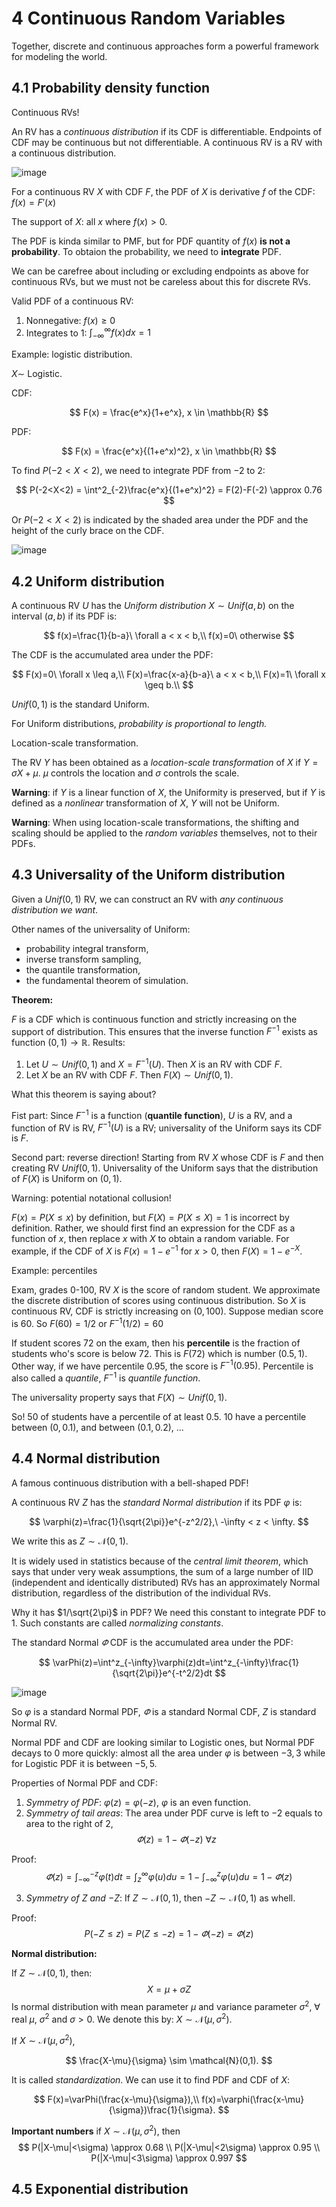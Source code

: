 # 4 Continuous Random Variables

Together, discrete and continuous approaches form a powerful framework
for modeling the world.

## 4.1 Probability density function

Continuous RVs!

An RV has a *continuous distribution* if its CDF is differentiable. Endpoints of CDF may be continuous but not differentiable. A continuous RV is a RV with a continuous distribution.

![image](discrete_vs_continuous.png "Discrete RVs and Continuous RVs")

For a continuous RV $X$ with CDF $F$, the PDF of $X$ is derivative $f$ of the CDF: $f(x)=F'(x)$

The support of $X$: all $x$ where $f(x)>0$.

The PDF is kinda similar to PMF, but for PDF quantity of $f(x)$ **is not a probability**. To obtaion the probability, we need to **integrate** PDF.

 We can be carefree about including or excluding endpoints as above for continuous RVs, but we must not be careless about this for discrete RVs.

Valid PDF of a continuous RV:

1. Nonnegative: $f(x) \geq 0$
2. Integrates to 1: $\int^{\infty}_{-\infty}f(x)dx=1$

Example: logistic distribution.

$X \sim$ Logistic.

CDF:

$$
F(x) = \frac{e^x}{1+e^x}, x \in \mathbb{R}
$$

PDF:

$$
F(x) = \frac{e^x}{(1+e^x)^2}, x \in \mathbb{R}
$$

To find $P(-2<X<2)$, we need to integrate PDF from $-2$ to $2$:

$$
P(-2<X<2) = \int^2_{-2}\frac{e^x}{(1+e^x)^2} = F(2)-F(-2) \approx 0.76
$$

Or $P(−2<X<2)$ is indicated by the shaded area under the PDF and the height of the curly brace on the CDF.

![image](logPDFCDF.png)

## 4.2 Uniform distribution

A continuous RV $U$ has the *Uniform distribution* $X \sim Unif(a, b)$ on the interval $(a, b)$ if its PDF is:

$$
f(x)=\frac{1}{b-a}\ \forall a < x < b,\\
f(x)=0\ otherwise
$$

The CDF is the accumulated area under the PDF:

$$
F(x)=0\ \forall x \leq a,\\
F(x)=\frac{x-a}{b-a}\ a < x < b,\\
F(x)=1\ \forall x \geq b.\\
$$

$Unif(0,1)$ is the standard Uniform.

For Uniform distributions, *probability is proportional to length.*

Location-scale transformation.

The RV $Y$ has been obtained as a *location-scale transformation* of $X$ if $Y=\sigma X + \mu$. $\mu$ controls the location and $\sigma$ controls the scale.

**Warning**: if $Y$ is a linear function of $X$, the Uniformity is preserved, but if $Y$ is defined as a *nonlinear* transformation of $X$, $Y$ will not be Uniform.

**Warning**: When using location-scale transformations, the shifting and scaling should be applied to the *random variables* themselves, not to their PDFs.

## 4.3 Universality of the Uniform distribution

Given a $Unif(0,1)$ RV, we can construct an RV with *any continuous distribution we want*.

Other names of the universality of Uniform:
 * probability integral transform,
 * inverse transform sampling,
 * the quantile transformation,
 * the fundamental theorem of simulation.

**Theorem:**

$F$ is a CDF which is continuous function and strictly increasing on the support of distribution. This ensures that the inverse function $F^{-1}$ exists as function $(0, 1) \rightarrow \mathbb{R}$. Results:

1. Let $U \sim Unif(0,1)$ and $X=F^{-1}(U)$. Then $X$ is an RV with CDF $F$.
2. Let $X$ be an RV with CDF $F$. Then $F(X) \sim Unif(0,1)$.

What this theorem is saying about?

Fist part: Since $F^{-1}$ is a function (**quantile function**), $U$ is a RV, and a function of RV is RV, $F^{-1}(U)$ is a RV; universality of the Uniform says its CDF is $F$.

Second part: reverse direction!
Starting from RV $X$ whose CDF is $F$ and then creating RV $Unif(0,1)$.
Universality of the Uniform says that the distribution of $F(X)$ is Uniform on $(0,1)$.

Warning: potential notational collusion!

$F(x)=P(X\leq x)$ by definition, but $F(X)=P(X\leq X)=1$ is incorrect by definition.
Rather, we should first find an expression for the CDF as a function of $x$, then replace $x$  with $X$ to obtain a random variable. For example, if the CDF of $X$ is $F(x)=1-e^{-1}$ for $x>0$, then $F(X)=1-e^{-X}$.

Example: percentiles

Exam, grades 0-100, RV $X$ is the score of random student. We approximate the discrete distribution of scores using continuous distribution. So $X$ is continuous RV, CDF is strictly increasing on $(0, 100)$. Suppose median score is $60$. So $F(60)=1/2$ or $F^{-1}(1/2)=60$

If student scores $72$ on the exam, then his **percentile** is the fraction of students who's score is below $72$. This is $F(72)$ which is number $(0.5,1)$. Other way, if we have percentile $0.95$, the score is $F^{-1}(0.95)$. Percentile is also called a *quantile*, $F^{-1}$ is *quantile function*.

The universality property says that $F(X) \sim Unif(0,1)$.

So! $50%$ of students have a percentile of at least $0.5$.
$10%$ have a percentile between $(0, 0.1)$, and between $(0.1, 0.2)$, ...

## 4.4 Normal distribution

A famous continuous distribution with a bell-shaped PDF!

A continuous RV $Z$ has the *standard Normal distribution* if its PDF $\varphi$ is:

$$
\varphi(z)=\frac{1}{\sqrt{2\pi}}e^{-z^2/2},\ -\infty < z < \infty.
$$

We write this as $Z\sim \mathcal{N}(0,1)$.

It is widely used in statistics because of the *central limit theorem*, which says that under very weak assumptions, the sum of a large number of IID (independent and identically distributed) RVs has an approximately Normal distribution, regardless of the distribution of the individual RVs.

Why it has $1/\sqrt{2\pi}$ in PDF? We need this constant to integrate PDF to $1$. Such constants are called *normalizing constants*.

The standard Normal $\varPhi$ CDF is the accumulated area under the PDF:

$$
\varPhi(z)=\int^z_{-\infty}\varphi(z)dt=\int^z_{-\infty}\frac{1}{\sqrt{2\pi}}e^{-t^2/2}dt
$$

![image](NormalPDFCDF.png)

So $\varphi$ is a standard Normal PDF, $\varPhi$ is a standard Normal CDF, $Z$ is standard Normal RV.

Normal PDF and CDF are looking similar to Logistic ones, but Normal PDF decays to $0$ more quickly: almost all the area under $\varphi$ is between $-3, 3$ while for Logistic PDF it is between $-5, 5$.

Properties of Normal PDF and CDF:

1. *Symmetry of PDF*: $\varphi(z)=\varphi(-z)$, $\varphi$ is an even function.
2. *Symmetry of tail areas*: The area under PDF curve is left to $-2$ equals to area to the right of $2$,
$$
\varPhi(z) = 1 - \varPhi(-z)\ \forall z
$$

Proof:
$$
\varPhi(z) = \int^{-z}_{-\infty}\varphi(t)dt=
 \int^{\infty}_{z}\varphi(u)du=
1-\int^{z}_{-\infty}\varphi(u)du=1-\varPhi(z)
$$

3. *Symmetry of $Z$ and $-Z$*: If $Z\sim \mathcal{N}(0,1)$, then $-Z\sim \mathcal{N}(0,1)$ as whell.

Proof:
$$
P(-Z\leq z)=P(Z\leq -z)=1 -\varPhi(-z)=\varPhi(z)
$$

**Normal distribution:**

If $Z\sim \mathcal{N}(0,1)$, then:
$$
X=\mu +\sigma Z
$$
Is normal distribution with mean parameter $\mu$ and variance parameter $\sigma^2$, $\forall$ real $\mu$, $\sigma^2$ and $\sigma > 0$. We denote this by: $X\sim \mathcal{N}(\mu,\sigma^2)$.

If $X\sim \mathcal{N}(\mu,\sigma^2)$,

$$
\frac{X-\mu}{\sigma} \sim \mathcal{N}(0,1).
$$

It is called *standardization*. We can use it to find PDF and CDF of $X$:

$$
F(x)=\varPhi(\frac{x-\mu}{\sigma}),\\
f(x)=\varphi(\frac{x-\mu}{\sigma})\frac{1}{\sigma}.
$$

**Important numbers** if $X\sim \mathcal{N}(\mu,\sigma^2)$, then
$$
P(|X-\mu|<\sigma) \approx 0.68 \\
P(|X-\mu|<2\sigma) \approx 0.95 \\
P(|X-\mu|<3\sigma) \approx 0.997
$$

## 4.5 Exponential distribution
